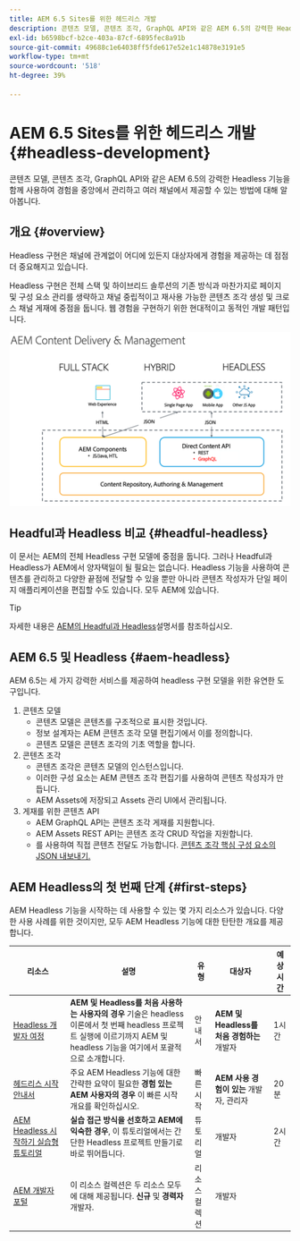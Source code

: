```yaml
---
title: AEM 6.5 Sites를 위한 헤드리스 개발
description: 콘텐츠 모델, 콘텐츠 조각, GraphQL API와 같은 AEM 6.5의 강력한 Headless 기능을 함께 사용하여 경험을 중앙에서 관리하고 여러 채널에서 제공할 수 있는 방법에 대해 알아봅니다.
exl-id: b6598bcf-b2ce-403a-87cf-6895fec8a91b
source-git-commit: 49688c1e64038ff5fde617e52e1c14878e3191e5
workflow-type: tm+mt
source-wordcount: '518'
ht-degree: 39%

---
```


# AEM 6.5 Sites를 위한 헤드리스 개발 {#headless-development}

콘텐츠 모델, 콘텐츠 조각, GraphQL API와 같은 AEM 6.5의 강력한 Headless 기능을 함께 사용하여 경험을 중앙에서 관리하고 여러 채널에서 제공할 수 있는 방법에 대해 알아봅니다.

## 개요 {#overview}

Headless 구현은 채널에 관계없이 어디에 있든지 대상자에게 경험을 제공하는 데 점점 더 중요해지고 있습니다.

Headless 구현은 전체 스택 및 하이브리드 솔루션의 기존 방식과 마찬가지로 페이지 및 구성 요소 관리를 생략하고 채널 중립적이고 재사용 가능한 콘텐츠 조각 생성 및 크로스 채널 게재에 중점을 둡니다. 웹 경험을 구현하기 위한 현대적이고 동적인 개발 패턴입니다.

![AEM 구현 모델](/help/sites-developing/headless/getting-started/assets/aem-implementation-models.png)

## Headful과 Headless 비교 {#headful-headless}

이 문서는 AEM의 전체 Headless 구현 모델에 중점을 둡니다. 그러나 Headful과 Headless가 AEM에서 양자택일이 될 필요는 없습니다. Headless 기능을 사용하여 콘텐츠를 관리하고 다양한 끝점에 전달할 수 있을 뿐만 아니라 콘텐츠 작성자가 단일 페이지 애플리케이션을 편집할 수도 있습니다. 모두 AEM에 있습니다.

>[!TIP]
>
>자세한 내용은 [AEM의 Headful과 Headless](/help/sites-developing/headful-headless.md)설명서를 참조하십시오.

## AEM 6.5 및 Headless {#aem-headless}

AEM 6.5는 세 가지 강력한 서비스를 제공하여 headless 구현 모델을 위한 유연한 도구입니다.

1. 콘텐츠 모델
   * 콘텐츠 모델은 콘텐츠를 구조적으로 표시한 것입니다.
   * 정보 설계자는 AEM 콘텐츠 조각 모델 편집기에서 이를 정의합니다.
   * 콘텐츠 모델은 콘텐츠 조각의 기초 역할을 합니다.
1. 콘텐츠 조각
   * 콘텐츠 조각은 콘텐츠 모델의 인스턴스입니다.
   * 이러한 구성 요소는 AEM 콘텐츠 조각 편집기를 사용하여 콘텐츠 작성자가 만듭니다.
   * AEM Assets에 저장되고 Assets 관리 UI에서 관리됩니다.
1. 게재를 위한 콘텐츠 API
   * AEM GraphQL API는 콘텐츠 조각 게재를 지원합니다.
   * AEM Assets REST API는 콘텐츠 조각 CRUD 작업을 지원합니다.
   * 를 사용하여 직접 콘텐츠 전달도 가능합니다. [콘텐츠 조각 핵심 구성 요소의 JSON 내보내기.](https://experienceleague.adobe.com/docs/experience-manager-core-components/using/components/content-fragment-component.html?lang=ko-KR)

## AEM Headless의 첫 번째 단계 {#first-steps}

AEM Headless 기능을 시작하는 데 사용할 수 있는 몇 가지 리소스가 있습니다. 다양한 사용 사례를 위한 것이지만, 모두 AEM Headless 기능에 대한 탄탄한 개요를 제공합니다.

| 리소스 | 설명 | 유형 | 대상자 | 예상 시간 |
|---|---|---|---|---|
| [Headless 개발자 여정](/help/journey-headless/developer/overview.md) | **AEM 및 Headless를 처음 사용하는 사용자의 경우** 기술은 headless 이론에서 첫 번째 headless 프로젝트 실행에 이르기까지 AEM 및 headless 기능을 여기에서 포괄적으로 소개합니다. | 안내서 | **AEM 및 Headless를 처음 경험하는** 개발자 | 1시간 |
| [헤드리스 시작 안내서](/help/sites-developing/headless/getting-started/introduction.md) | 주요 AEM Headless 기능에 대한 간략한 요약이 필요한 **경험 있는 AEM 사용자의 경우** 이 빠른 시작 개요를 확인하십시오. | 빠른 시작 | **AEM 사용 경험이 있는** 개발자, 관리자 | 20분 |
| [AEM Headless 시작하기 실습형 튜토리얼](https://experienceleague.adobe.com/docs/experience-manager-learn/getting-started-with-aem-headless/graphql/multi-step/overview.html) | **실습 접근 방식을 선호하고 AEM에 익숙한 경우**, 이 튜토리얼에서는 간단한 Headless 프로젝트 만들기로 바로 뛰어듭니다. | 튜토리얼 | 개발자 | 2시간 |
| [AEM 개발자 포털](https://experienceleague.adobe.com/landing/experience-manager/headless/developer.html) | 이 리소스 컬렉션은 두 리소스 모두에 대해 제공됩니다. **신규** 및 **경력자** 개발자. | 리소스 컬렉션 | 개발자 | |
